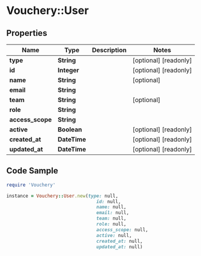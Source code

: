 # Vouchery::User

## Properties

Name | Type | Description | Notes
------------ | ------------- | ------------- | -------------
**type** | **String** |  | [optional] [readonly] 
**id** | **Integer** |  | [optional] [readonly] 
**name** | **String** |  | [optional] 
**email** | **String** |  | 
**team** | **String** |  | [optional] 
**role** | **String** |  | 
**access_scope** | **String** |  | 
**active** | **Boolean** |  | [optional] [readonly] 
**created_at** | **DateTime** |  | [optional] [readonly] 
**updated_at** | **DateTime** |  | [optional] [readonly] 

## Code Sample

```ruby
require 'Vouchery'

instance = Vouchery::User.new(type: null,
                                 id: null,
                                 name: null,
                                 email: null,
                                 team: null,
                                 role: null,
                                 access_scope: null,
                                 active: null,
                                 created_at: null,
                                 updated_at: null)
```


